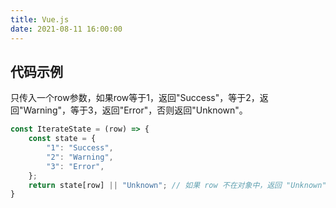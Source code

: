 ```yaml
---
title: Vue.js
date: 2021-08-11 16:00:00
---
```



## 代码示例

只传入一个row参数，如果row等于1，返回"Success"，等于2，返回"Warning"，等于3，返回"Error"，否则返回"Unknown"。

```js
const IterateState = (row) => {
    const state = {
        "1": "Success",
        "2": "Warning",
        "3": "Error",
    };
    return state[row] || "Unknown"; // 如果 row 不在对象中，返回 "Unknown"
}
```
